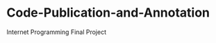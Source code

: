 Code-Publication-and-Annotation
===============================

Internet Programming Final Project
